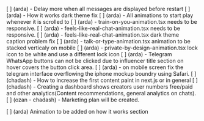 [ ] (arda) - Delay more when all messages are displayed before restart
[ ] (arda) - How it works dark theme fix
[ ] (arda) - All animations to start play whenever it is scrolled to
[ ] (arda) - train-on-you-animation.tsx needs to be responsive.
[ ] (arda) - feels-like-real-chat-animation.tsx needs to be responsive.
[ ] (arda) - feels-like-real-chat-animation.tsx dark theme caption problem fix
[ ] (arda) - talk-or-type-animation.tsx animation to be stacked verticaly on mobile
[ ] (arda) - private-by-design-animation.tsx lock icon to be white and use a different lock icon
[ ] (arda) - Telegram WhatsApp buttons can not be clicked due to influencer title section on hover covers the button click area.
[ ] (arda) - on mobile screen fix the telegram interface overflowing the iphone mockup boundry using Safari.
[ ] (chadash) - How to increase the first content paint in next.js or in general
[ ] (chadash) - Creating a dashboard shows creators user numbers free/paid and other analytics(Content recommendations, general analytics on chats).
[ ] (ozan - chadash) - Marketing plan will be created.


[ ] (arda) Animation to be added on how it works section

